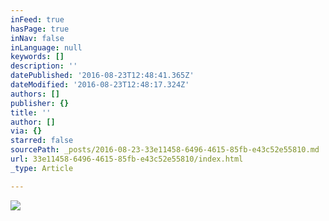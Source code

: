 ```yaml
---
inFeed: true
hasPage: true
inNav: false
inLanguage: null
keywords: []
description: ''
datePublished: '2016-08-23T12:48:41.365Z'
dateModified: '2016-08-23T12:48:17.324Z'
authors: []
publisher: {}
title: ''
author: []
via: {}
starred: false
sourcePath: _posts/2016-08-23-33e11458-6496-4615-85fb-e43c52e55810.md
url: 33e11458-6496-4615-85fb-e43c52e55810/index.html
_type: Article

---
```

![](https://the-grid-user-content.s3-us-west-2.amazonaws.com/9f6a11d9-f1da-4f47-995d-62909314e274.jpg)